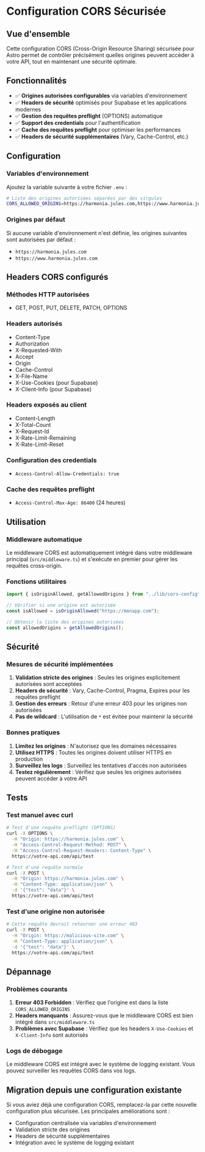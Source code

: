 # Configuration CORS Sécurisée

## Vue d'ensemble

Cette configuration CORS (Cross-Origin Resource Sharing) sécurisée pour Astro permet de contrôler précisément quelles origines peuvent accéder à votre API, tout en maintenant une sécurité optimale.

## Fonctionnalités

- ✅ **Origines autorisées configurables** via variables d'environnement
- ✅ **Headers de sécurité** optimisés pour Supabase et les applications modernes
- ✅ **Gestion des requêtes preflight** (OPTIONS) automatique
- ✅ **Support des credentials** pour l'authentification
- ✅ **Cache des requêtes preflight** pour optimiser les performances
- ✅ **Headers de sécurité supplémentaires** (Vary, Cache-Control, etc.)

## Configuration

### Variables d'environnement

Ajoutez la variable suivante à votre fichier `.env` :

```bash
# Liste des origines autorisées séparées par des virgules
CORS_ALLOWED_ORIGINS=https://harmonia.jules.com,https://www.harmonia.jules.com
```

### Origines par défaut

Si aucune variable d'environnement n'est définie, les origines suivantes sont autorisées par défaut :

- `https://harmonia.jules.com`
- `https://www.harmonia.jules.com`

## Headers CORS configurés

### Méthodes HTTP autorisées

- GET, POST, PUT, DELETE, PATCH, OPTIONS

### Headers autorisés

- Content-Type
- Authorization
- X-Requested-With
- Accept
- Origin
- Cache-Control
- X-File-Name
- X-Use-Cookies (pour Supabase)
- X-Client-Info (pour Supabase)

### Headers exposés au client

- Content-Length
- X-Total-Count
- X-Request-Id
- X-Rate-Limit-Remaining
- X-Rate-Limit-Reset

### Configuration des credentials

- `Access-Control-Allow-Credentials: true`

### Cache des requêtes preflight

- `Access-Control-Max-Age: 86400` (24 heures)

## Utilisation

### Middleware automatique

Le middleware CORS est automatiquement intégré dans votre middleware principal (`src/middleware.ts`) et s'exécute en premier pour gérer les requêtes cross-origin.

### Fonctions utilitaires

```typescript
import { isOriginAllowed, getAllowedOrigins } from "../lib/cors-config";

// Vérifier si une origine est autorisée
const isAllowed = isOriginAllowed("https://monapp.com");

// Obtenir la liste des origines autorisées
const allowedOrigins = getAllowedOrigins();
```

## Sécurité

### Mesures de sécurité implémentées

1. **Validation stricte des origines** : Seules les origines explicitement autorisées sont acceptées
2. **Headers de sécurité** : Vary, Cache-Control, Pragma, Expires pour les requêtes preflight
3. **Gestion des erreurs** : Retour d'une erreur 403 pour les origines non autorisées
4. **Pas de wildcard** : L'utilisation de `*` est évitée pour maintenir la sécurité

### Bonnes pratiques

1. **Limitez les origines** : N'autorisez que les domaines nécessaires
2. **Utilisez HTTPS** : Toutes les origines doivent utiliser HTTPS en production
3. **Surveillez les logs** : Surveillez les tentatives d'accès non autorisées
4. **Testez régulièrement** : Vérifiez que seules les origines autorisées peuvent accéder à votre API

## Tests

### Test manuel avec curl

```bash
# Test d'une requête preflight (OPTIONS)
curl -X OPTIONS \
  -H "Origin: https://harmonia.jules.com" \
  -H "Access-Control-Request-Method: POST" \
  -H "Access-Control-Request-Headers: Content-Type" \
  https://votre-api.com/api/test

# Test d'une requête normale
curl -X POST \
  -H "Origin: https://harmonia.jules.com" \
  -H "Content-Type: application/json" \
  -d '{"test": "data"}' \
  https://votre-api.com/api/test
```

### Test d'une origine non autorisée

```bash
# Cette requête devrait retourner une erreur 403
curl -X POST \
  -H "Origin: https://malicious-site.com" \
  -H "Content-Type: application/json" \
  -d '{"test": "data"}' \
  https://votre-api.com/api/test
```

## Dépannage

### Problèmes courants

1. **Erreur 403 Forbidden** : Vérifiez que l'origine est dans la liste `CORS_ALLOWED_ORIGINS`
2. **Headers manquants** : Assurez-vous que le middleware CORS est bien intégré dans `src/middleware.ts`
3. **Problèmes avec Supabase** : Vérifiez que les headers `X-Use-Cookies` et `X-Client-Info` sont autorisés

### Logs de débogage

Le middleware CORS est intégré avec le système de logging existant. Vous pouvez surveiller les requêtes CORS dans vos logs.

## Migration depuis une configuration existante

Si vous aviez déjà une configuration CORS, remplacez-la par cette nouvelle configuration plus sécurisée. Les principales améliorations sont :

- Configuration centralisée via variables d'environnement
- Validation stricte des origines
- Headers de sécurité supplémentaires
- Intégration avec le système de logging existant
